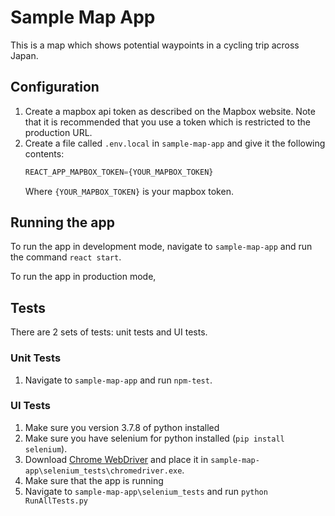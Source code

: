 # Sample Map App
This is a map which shows potential waypoints in a cycling trip across Japan.

## Configuration
1. Create a mapbox api token as described on the Mapbox website. Note that it is recommended that you use a token which is restricted to the production URL.
1. Create a file called `.env.local` in `sample-map-app` and give it the following contents:
    ```javascript
    REACT_APP_MAPBOX_TOKEN={YOUR_MAPBOX_TOKEN}
    ```
    Where `{YOUR_MAPBOX_TOKEN}` is your mapbox token.

## Running the app
To run the app in development mode, navigate to `sample-map-app` and run the command `react start`.

To run the app in production mode, 

## Tests
There are 2 sets of tests: unit tests and UI tests.

### Unit Tests
1. Navigate to `sample-map-app` and run `npm-test`.

### UI Tests
1. Make sure you version 3.7.8 of python installed
1. Make sure you have selenium for python installed (`pip install selenium`).
1. Download [Chrome WebDriver](https://chromedriver.chromium.org/downloads) and place it in `sample-map-app\selenium_tests\chromedriver.exe`.
1. Make sure that the app is running
1. Navigate to `sample-map-app\selenium_tests` and run `python RunAllTests.py`